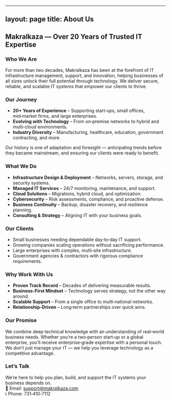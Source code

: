 
---
layout: page
title: About Us
---

## Makralkaza — Over 20 Years of Trusted IT Expertise

### Who We Are
For more than two decades, Makralkaza has been at the forefront of IT infrastructure management, support, and innovation, helping businesses of all sizes unlock their full potential through technology. We deliver secure, reliable, and scalable IT systems that empower our clients to thrive.

### Our Journey
- **20+ Years of Experience** – Supporting start‑ups, small offices, mid‑market firms, and large enterprises.  
- **Evolving with Technology** – From on‑premise networks to hybrid and multi‑cloud environments.  
- **Industry Diversity** – Manufacturing, healthcare, education, government contracting, and more.  

Our history is one of adaptation and foresight — anticipating trends before they became mainstream, and ensuring our clients were ready to benefit.

### What We Do
- **Infrastructure Design & Deployment** – Networks, servers, storage, and security systems.  
- **Managed IT Services** – 24/7 monitoring, maintenance, and support.  
- **Cloud Solutions** – Migrations, hybrid cloud, and optimization.  
- **Cybersecurity** – Risk assessments, compliance, and proactive defense.  
- **Business Continuity** – Backup, disaster recovery, and resilience planning.  
- **Consulting & Strategy** – Aligning IT with your business goals.  

### Our Clients
- Small businesses needing dependable day‑to‑day IT support.  
- Growing companies scaling operations without sacrificing performance.  
- Large enterprises with complex, multi‑site infrastructure.  
- Government agencies & contractors with rigorous compliance requirements.  

### Why Work With Us
- **Proven Track Record** – Decades of delivering measurable results.  
- **Business‑First Mindset** – Technology serves strategy, not the other way around.  
- **Scalable Support** – From a single office to multi‑national networks.  
- **Relationship‑Driven** – Long‑term partnerships over quick wins.  

### Our Promise
We combine deep technical knowledge with an understanding of real‑world business needs. Whether you’re a two‑person start‑up or a global enterprise, you’ll receive enterprise‑grade expertise with a personal touch. We don’t just manage your IT — we help you leverage technology as a competitive advantage.

### Let’s Talk
We’re here to help you plan, build, and support the IT systems your business depends on.  
📧 Email: support@makralkaza.com  
📞 Phone: 731‑410‑7112
